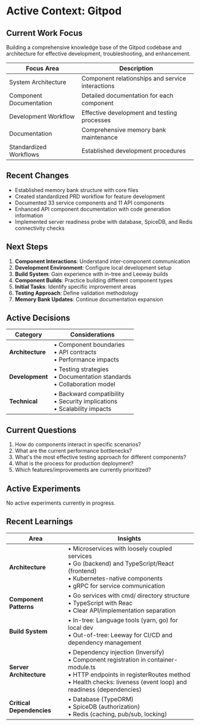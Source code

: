 # Active Context: Gitpod

## Current Work Focus
Building a comprehensive knowledge base of the Gitpod codebase and architecture for effective development, troubleshooting, and enhancement.

| Focus Area | Description |
|------------|-------------|
| System Architecture | Component relationships and service interactions |
| Component Documentation | Detailed documentation for each component |
| Development Workflow | Effective development and testing processes |
| Documentation | Comprehensive memory bank maintenance |
| Standardized Workflows | Established development procedures |

## Recent Changes

- Established memory bank structure with core files
- Created standardized PRD workflow for feature development
- Documented 33 service components and 11 API components
- Enhanced API component documentation with code generation information
- Implemented server readiness probe with database, SpiceDB, and Redis connectivity checks

## Next Steps

1. **Component Interactions**: Understand inter-component communication
2. **Development Environment**: Configure local development setup
3. **Build System**: Gain experience with in-tree and Leeway builds
4. **Component Builds**: Practice building different component types
5. **Initial Tasks**: Identify specific improvement areas
6. **Testing Approach**: Define validation methodology
7. **Memory Bank Updates**: Continue documentation expansion

## Active Decisions

| Category | Considerations |
|----------|----------------|
| **Architecture** | • Component boundaries<br>• API contracts<br>• Performance impacts |
| **Development** | • Testing strategies<br>• Documentation standards<br>• Collaboration model |
| **Technical** | • Backward compatibility<br>• Security implications<br>• Scalability impacts |

## Current Questions

1. How do components interact in specific scenarios?
2. What are the current performance bottlenecks?
3. What's the most effective testing approach for different components?
4. What is the process for production deployment?
5. Which features/improvements are currently prioritized?

## Active Experiments
No active experiments currently in progress.

## Recent Learnings

| Area | Insights |
|------|----------|
| **Architecture** | • Microservices with loosely coupled services<br>• Go (backend) and TypeScript/React (frontend)<br>• Kubernetes-native components<br>• gRPC for service communication |
| **Component Patterns** | • Go services with cmd/ directory structure<br>• TypeScript with Reac<br>• Clear API/implementation separation |
| **Build System** | • In-tree: Language tools (yarn, go) for local dev<br>• Out-of-tree: Leeway for CI/CD and dependency management |
| **Server Architecture** | • Dependency injection (Inversify)<br>• Component registration in container-module.ts<br>• HTTP endpoints in registerRoutes method<br>• Health checks: liveness (event loop) and readiness (dependencies) |
| **Critical Dependencies** | • Database (TypeORM)<br>• SpiceDB (authorization)<br>• Redis (caching, pub/sub, locking) |
